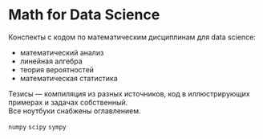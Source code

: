 # Math for Data Science

Конспекты с кодом по математическим дисциплинам для data science:

* математический анализ
* линейная алгебра
* теория вероятностей
* математическая статистика

Тезисы — компиляция из разных источников, код в иллюстрирующих примерах и задачах собственный.
<br>Все ноутбуки снабжены оглавлением.

<code>numpy</code> <code>scipy</code> <code>sympy</code>

